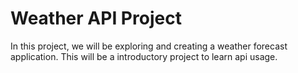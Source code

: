 # Weather API Project
In this project, we will be exploring and creating a weather forecast application.
This will be a introductory project to learn api usage.
